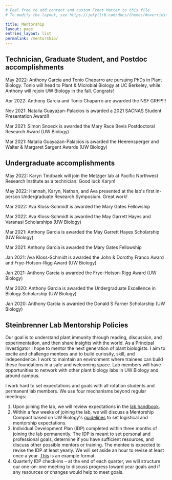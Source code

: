 ```yaml
---
# Feel free to add content and custom Front Matter to this file.
# To modify the layout, see https://jekyllrb.com/docs/themes/#overriding-theme-defaults

title: Mentorship
layout: page
entries_layout: list
permalink: /mentorship/
---
```


## Technician, Graduate Student, and Postdoc accomplishments

May 2022: Anthony Garcia and Tonio Chaparro are pursuing PhDs in Plant Biology. Tonio will head to Plant & Microbial Biology at UC Berkeley, while Anthony will rejoin UW Biology in the fall. Congrats!

Apr 2022: Anthony Garcia and Tonio Chaparro are awarded the NSF GRFP!!!

Nov 2021: Natalia Guayazan-Palacios is awarded a 2021 SACNAS Student Presentation Award!!

Mar 2021: Simon Snoeck is awarded the Mary Race Bevis Postdoctoral Research Award (UW Biology)

Mar 2021: Natalia Guayazan-Palacios is awarded the Heerensperger and Walter & Margaret Sargent Awards (UW Biology)


## Undergraduate accomplishments

May 2022: Karyn Tindbaek will join the Metzger lab at Pacific Northwest Research Institute as a technician. Good luck Karyn!

May 2022: Hannah, Karyn, Nathan, and Ava presented at the lab's first in-person Undergraduate Research Symposium. Great work!

Mar 2022: Ava Kloss-Schmidt is awarded the Mary Gates Fellowship

Mar 2022: Ava Kloss-Schmidt is awarded the May Garrett Hayes and  Varanasi Scholarships (UW Biology)

Mar 2021: Anthony Garcia is awarded the May Garrett Hayes Scholarship (UW Biology)

Mar 2021: Anthony Garcia is awarded the Mary Gates Fellowship

Jan 2021: Ava Kloss-Schmidt is awarded the John & Dorothy Franco Award and Frye-Hotson-Rigg Award (UW Biology)

Jan 2021: Anthony Garcia is awarded the Frye-Hotson-Rigg Award (UW Biology)

Mar 2020: Anthony Garcia is awarded the Undergraduate Excellence in Biology Scholarship (UW Biology)

Jan 2020: Anthony Garcia is awarded the Donald S Farner Scholarship (UW Biology)

## Steinbrenner Lab Mentorship Policies

Our goal is to understand plant immunity through reading, discussion, and experimentation, and then share insights with the world. As a Principal Investigator I hope to mentor the next generation of plant biologists. I aim to excite and challenge mentees and to build curiosity, skill, and independence. I work to maintain an environment where trainees can build these foundations in a safe and welcoming space. Lab members will have opportunities to network with other plant biology labs in UW Biology and around campus.

I work hard to set expectations and goals with all rotation students and permanent lab members. We use four mechanisms beyond regular meetings:
1. Upon joining the lab, we will review expectations in the <a href="https://docs.google.com/document/d/1H-2nk69YakOGHQOK4ZOowKAkDFOGISTy7hAk59D89o0/edit#">lab handbook</a>.
2. Within a few weeks of joining the lab, we will discuss a Mentorship Compact based on UW Biology's <a href="https://www.biology.washington.edu/sites/default/files/general/Biology_MentorshipCompactChecklist_2021-04-28.docx">guidelines</a> to set logistical and mentorship expectations.
3. Individual Development Plan (IDP) completed within three months of joining the lab permanently.  The IDP is meant to set personal and professional goals, determine if you have sufficient resources, and discuss other possible mentors or training.  The mentee is expected to revise the IDP at least yearly.  We will set aside an hour to revise at least once a year.
  <a href="http://depts.washington.edu/mbtguw/wordpress/wp-content/uploads/IDP.docx">This</a> is an example format.
4. Quarterly IDP check-ins – at the end of each quarter, we will structure our one-on-one meeting to discuss progress toward year goals and if any resources or changes would help to meet goals.